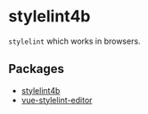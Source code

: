 # stylelint4b

`stylelint` which works in browsers.

## Packages

- [stylelint4b]
- [vue-stylelint-editor]

[stylelint4b]: ./packages/stylelint4b/README.md
[vue-stylelint-editor]: ./packages/vue-stylelint-editor/README.md

